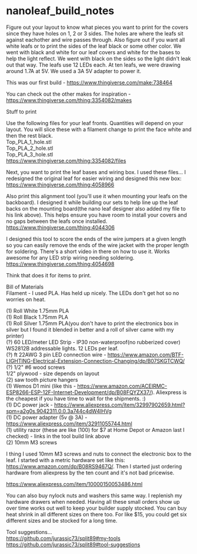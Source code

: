 # nanoleaf_build_notes

Figure out your layout to know what pieces you want to print for the covers since they have holes on 1, 2 or 3 sides.  The holes are where the leafs sit against eachother and wire passes through.  Also figure out if you want all white leafs or to print the sides of the leaf black or some other color.  We went with black and white for our leaf covers and white for the bases to help the light reflect.  We went with black on the sides so the light didn't leak out that way. The leafs use 12 LEDs each.  At ten leafs, we were drawing around 1.7A at 5V.  We used a 3A 5V adapter to power it.

This was our first build - https://www.thingiverse.com/make:738464

You can check out the other makes for inspiration - https://www.thingiverse.com/thing:3354082/makes

Stuff to print

Use the following files for your leaf fronts.  Quantities will depend on your layout.  You will slice these with a filament change to print the face white and then the rest black.<br>
Top_PLA_1_hole.stl<br>
Top_PLA_2_hole.stl<br>
Top_PLA_3_hole.stl<br>
https://www.thingiverse.com/thing:3354082/files

Next, you want to print the leaf bases and wiring box.  I used these files... I redesigned the original leaf for easier wiring and designed this new box:
https://www.thingiverse.com/thing:4058966

Also print this alignment tool (you'll use it when mounting your leafs on the backboard).  I designed it while building our sets to help line up the leaf backs on the mounting board(the nano leaf designer also added my file to his link above).  This helps ensure you have room to install your covers and no gaps between the leafs once installed.<br>
https://www.thingiverse.com/thing:4044306

I designed this tool to score the ends of the wire jumpers at a given length so you can easily remove the ends of the wire jacket with the proper length for soldering.  There's a short video in there on how to use it.  Works awesome for any LED strip wiring needing soldering.<br>
https://www.thingiverse.com/thing:4054698

Think that does it for items to print.

Bill of Materials<br>
Filament - I used PLA.  Has held up nicely.  The LEDs don't get hot so no worries on heat.

(1) Roll White 1.75mm PLA<br>
(1) Roll Black 1.75mm PLA<br>
(1) Roll Silver 1.75mm PLA(you don't have to print the electronics box in silver but I found it blended in better and a roll of silver came with my printer)<br>
(?) 60 LED/meter LED Strip - IP30 non-waterproof(no rubberized cover) WS2812B addressable lights.  12 LEDs per leaf.<br>
(?) ft 22AWG 3 pin LED connection wire - https://www.amazon.com/BTF-LIGHTING-Electrical-Extension-Connection-Changing/dp/B07SKGTCWQ/<br>(?) 1/2" #6 wood screws<br>
1/2" plywood - size depends on layout<br>
(2) saw tooth picture hangers<br>
(1) Wemos D1 mini (like this - https://www.amazon.com/ACEIRMC-ESP8266-ESP-12F-Internet-Development/dp/B08FQYZX37/). Aliexpress is the cheapest if you have time to wait for the shipments. :)<br>
(1) DC power jack - https://www.aliexpress.com/item/32997902659.html?spm=a2g0s.9042311.0.0.3a744c4dW4lHVg<br>
(1) DC power adapter (5v @ 3A) - https://www.aliexpress.com/item/32911055744.html<br>
(1) utility razor (these are like (100) for $7 at Home Depot or Amazon last I checked) - links in the tool build link above<br>
(2) 10mm M3 screws<br>

I thing I used 10mm M3 screws and nuts to connect the electronic box to the leaf.  I started with a metric hardware set like this: <br>https://www.amazon.com/dp/B08RS9467Q/. Then I started just ordering hardware from aliexpress by the ten count and it's not bad pricewise.

https://www.aliexpress.com/item/10000150053486.html

You can also buy nylock nuts and washers this same way.  I replenish my hardware drawers when needed.  Having all these small orders show up over time works out well to keep your builder supply stocked.  You can buy heat shrink in all different sizes on there too.  For like $15, you could get six different sizes and be stocked for a long time.

Tool suggestions...<br>
https://github.com/jurassic73/split89#my-tools<br>
https://github.com/jurassic73/split89#tool-suggestions
